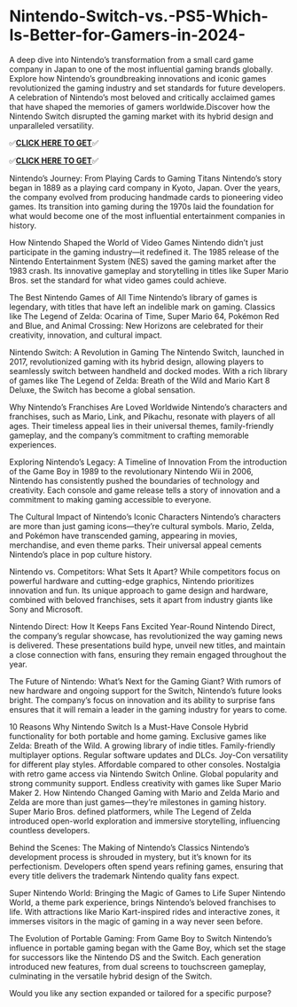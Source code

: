 # Nintendo-Switch-vs.-PS5-Which-Is-Better-for-Gamers-in-2024-

A deep dive into Nintendo’s transformation from a small card game company in Japan to one of the most influential gaming brands globally.
Explore how Nintendo’s groundbreaking innovations and iconic games revolutionized the gaming industry and set standards for future developers.
A celebration of Nintendo’s most beloved and critically acclaimed games that have shaped the memories of gamers worldwide.Discover how the Nintendo Switch disrupted the gaming market with its hybrid design and unparalleled versatility.


✅**[CLICK HERE TO GET](https://usaofferzon.com/nintendo/)**✅


✅**[CLICK HERE TO GET](https://usaofferzon.com/alloffergiftcard/)**✅


Nintendo’s Journey: From Playing Cards to Gaming Titans
Nintendo’s story began in 1889 as a playing card company in Kyoto, Japan. Over the years, the company evolved from producing handmade cards to pioneering video games. Its transition into gaming during the 1970s laid the foundation for what would become one of the most influential entertainment companies in history.

How Nintendo Shaped the World of Video Games
Nintendo didn’t just participate in the gaming industry—it redefined it. The 1985 release of the Nintendo Entertainment System (NES) saved the gaming market after the 1983 crash. Its innovative gameplay and storytelling in titles like Super Mario Bros. set the standard for what video games could achieve.

The Best Nintendo Games of All Time
Nintendo’s library of games is legendary, with titles that have left an indelible mark on gaming. Classics like The Legend of Zelda: Ocarina of Time, Super Mario 64, Pokémon Red and Blue, and Animal Crossing: New Horizons are celebrated for their creativity, innovation, and cultural impact.

Nintendo Switch: A Revolution in Gaming
The Nintendo Switch, launched in 2017, revolutionized gaming with its hybrid design, allowing players to seamlessly switch between handheld and docked modes. With a rich library of games like The Legend of Zelda: Breath of the Wild and Mario Kart 8 Deluxe, the Switch has become a global sensation.

Why Nintendo’s Franchises Are Loved Worldwide
Nintendo’s characters and franchises, such as Mario, Link, and Pikachu, resonate with players of all ages. Their timeless appeal lies in their universal themes, family-friendly gameplay, and the company’s commitment to crafting memorable experiences.

Exploring Nintendo’s Legacy: A Timeline of Innovation
From the introduction of the Game Boy in 1989 to the revolutionary Nintendo Wii in 2006, Nintendo has consistently pushed the boundaries of technology and creativity. Each console and game release tells a story of innovation and a commitment to making gaming accessible to everyone.

The Cultural Impact of Nintendo’s Iconic Characters
Nintendo’s characters are more than just gaming icons—they’re cultural symbols. Mario, Zelda, and Pokémon have transcended gaming, appearing in movies, merchandise, and even theme parks. Their universal appeal cements Nintendo’s place in pop culture history.

Nintendo vs. Competitors: What Sets It Apart?
While competitors focus on powerful hardware and cutting-edge graphics, Nintendo prioritizes innovation and fun. Its unique approach to game design and hardware, combined with beloved franchises, sets it apart from industry giants like Sony and Microsoft.

Nintendo Direct: How It Keeps Fans Excited Year-Round
Nintendo Direct, the company’s regular showcase, has revolutionized the way gaming news is delivered. These presentations build hype, unveil new titles, and maintain a close connection with fans, ensuring they remain engaged throughout the year.

The Future of Nintendo: What’s Next for the Gaming Giant?
With rumors of new hardware and ongoing support for the Switch, Nintendo’s future looks bright. The company’s focus on innovation and its ability to surprise fans ensures that it will remain a leader in the gaming industry for years to come.

10 Reasons Why Nintendo Switch Is a Must-Have Console
Hybrid functionality for both portable and home gaming.
Exclusive games like Zelda: Breath of the Wild.
A growing library of indie titles.
Family-friendly multiplayer options.
Regular software updates and DLCs.
Joy-Con versatility for different play styles.
Affordable compared to other consoles.
Nostalgia with retro game access via Nintendo Switch Online.
Global popularity and strong community support.
Endless creativity with games like Super Mario Maker 2.
How Nintendo Changed Gaming with Mario and Zelda
Mario and Zelda are more than just games—they’re milestones in gaming history. Super Mario Bros. defined platformers, while The Legend of Zelda introduced open-world exploration and immersive storytelling, influencing countless developers.

Behind the Scenes: The Making of Nintendo’s Classics
Nintendo’s development process is shrouded in mystery, but it’s known for its perfectionism. Developers often spend years refining games, ensuring that every title delivers the trademark Nintendo quality fans expect.

Super Nintendo World: Bringing the Magic of Games to Life
Super Nintendo World, a theme park experience, brings Nintendo’s beloved franchises to life. With attractions like Mario Kart-inspired rides and interactive zones, it immerses visitors in the magic of gaming in a way never seen before.

The Evolution of Portable Gaming: From Game Boy to Switch
Nintendo’s influence in portable gaming began with the Game Boy, which set the stage for successors like the Nintendo DS and the Switch. Each generation introduced new features, from dual screens to touchscreen gameplay, culminating in the versatile hybrid design of the Switch.

Would you like any section expanded or tailored for a specific purpose?
